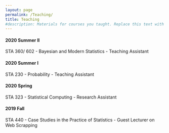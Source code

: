 ```yaml
---
layout: page
permalink: /Teaching/
title: Teaching
#description: Materials for courses you taught. Replace this text with your description.
---
```


#### **2020 Summer II**

STA 360/ 602 - Bayesian and Modern Statistics - Teaching Assistant

#### **2020 Summer I**

STA 230 - Probability - Teaching Assistant

#### **2020 Spring**

STA 323 - Statistical Computing - Research Assistant

#### **2019 Fall**

STA 440 - Case Studies in the Practice of Statistics - Guest Lecturer on Web Scrapping


